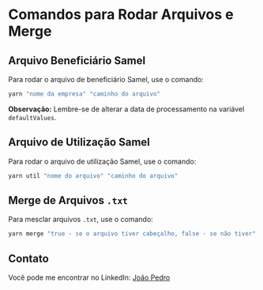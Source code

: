 # Comandos para Rodar Arquivos e Merge

## Arquivo Beneficiário Samel

Para rodar o arquivo de beneficiário Samel, use o comando:

```bash
yarn "nome da empresa" "caminho do arquivo"
```

**Observação:** Lembre-se de alterar a data de processamento na variável `defaultValues`.

## Arquivo de Utilização Samel

Para rodar o arquivo de utilização Samel, use o comando:

```bash
yarn util "nome do arquivo" "caminho do arquivo"
```

## Merge de Arquivos `.txt`

Para mesclar arquivos `.txt`, use o comando:

```bash
yarn merge "true - se o arquivo tiver cabeçalho, false - se não tiver" "caminho do arquivo"
```

## Contato

Você pode me encontrar no LinkedIn: [João Pedro](https://www.linkedin.com/in/joao-pedro-pereira-/)
